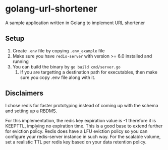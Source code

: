 # golang-url-shortener
A sample application written in Golang to implement URL shortener

## Setup
1. Create `.env` file by copying `.env_example` file
2. Make sure you have `redis-server` with version >= 6.0 installed and running
3. You can build the binary by `go build cmd/server.go`
   1. If you are targetting a destination path for executables, then make sure you copy .env file along with it.

## Disclaimers
I chose redis for faster prototyping instead of coming up with the schema and setting up a RBDMS.

For this implementation, the redis key expiration value is -1 therefore it is KEEPTTL, implying no expiration time. This is a good base to extend further for eviction policy. Redis does have a LFU eviction policy so you can configure your redis-server instance in such way. For the scalable volume, set a realistic TTL per redis key based on your data retention policy.